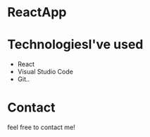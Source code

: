 # ReactApp

# TechnologiesI've used
* React
* Visual Studio Code
* Git..

# Contact
 feel free to contact me! 
